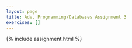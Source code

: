 ```yaml
---
layout: page
title: Adv. Programming/Databases Assignment 3
exercises: []
---
```


{% include assignment.html %}
